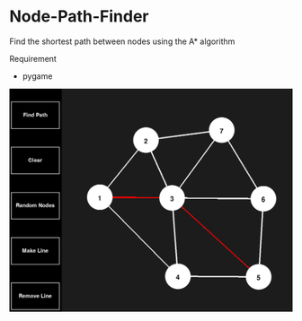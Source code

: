 # Node-Path-Finder
Find the shortest path between nodes using the A* algorithm

Requirement

- pygame

![](Screenshot1.PNG)
